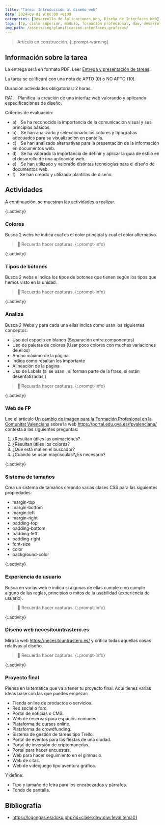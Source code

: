 ```yaml
---
title: "Tarea: Introducción al diseño web"
date: 2024-09-01 9:00:00 +0100
categories: [Desarrollo de Aplicaciones Web, Diseño de Interfaces Web]
tags: [fp, ciclo superior, modulo, formación profesional, daw, desarrollo de aplicaciones web, diseño de interfaces web, diw]
img_path: /assets/img/planificacion-interfaces-graficas/
---
```


> Artículo en construcción.
{:.prompt-warning}

## Información sobre la tarea

La entrega será en formato PDF. Leer [Entrega y presentación de tareas](/posts/entrega-presentacion-tareas/).

La tarea se calificará con una nota de APTO (0) o NO APTO (10).

Duración actividades obligatorias: 2 horas.

RA1. Planifica la creación de una interfaz web valorando y aplicando especificaciones de diseño.

Criterios de evaluación:

- a) Se ha reconocido la importancia de la comunicación visual y sus principios básicos.
- b) Se han analizado y seleccionado los colores y tipografías adecuados para su visualización en pantalla.
- c) Se han analizado alternativas para la presentación de la información en documentos web.
- d) Se ha valorado la importancia de definir y aplicar la guía de estilo en el desarrollo de una aplicación web.
- e) Se han utilizado y valorado distintas tecnologías para el diseño de documentos web.
- f) Se han creado y utilizado plantillas de diseño.

## Actividades

A continuación, se muestran las actividades a realizar.

{:.activity}
### Colores

Busca 2 webs he indica cual es el color principal y cual el color alternativo.

> 📸 Recuerda hacer capturas.
{:.prompt-info}

{:.activity}
### Tipos de botones

Busca 2 webs e indica los tipos de botones que tienen según los tipos que hemos visto en la unidad.

> 📸 Recuerda hacer capturas.
{:.prompt-info}

{:.activity}
### Analiza

Busca 2 Webs y para cada una ellas indica como usan los siguientes conceptos:

- Uso del espacio en blanco (Separación entre componentes)
- Uso de paletas de colores (Usar poco colores con muchas variaciones de ellos)
- Ancho máximo de la página
- Indica como resaltan los importante
- Alineación de la página
- Uso de Labels (si se usan , si forman parte de la frase, si están desenfatizadas,)

> 📸 Recuerda hacer capturas.
{:.prompt-info}

{:.activity}
### Web de FP

Lee el artículo [Un cambio de imagen para la Formación Profesional en la Comunitat Valenciana](https://graffica.info/un-cambio-de-imagen-para-la-formacion-profesional-en-la-comunitat-valenciana/) sobre la web <https://portal.edu.gva.es/fpvalenciana/> contesta a las siguientes preguntas:

1. ¿Resultan útiles las animaciones?
1. ¿Resultan útiles los colores?
1. ¿Que está mal en el buscador?
1. ¿Cuando se usan mayúsculas?¿Es necesario?

{:.activity}
### Sistema de tamaños

Crea un sistema de tamaños creando varias clases CSS para las siguientes propiedades:

- margin-top
- margin-bottom
- margin-left
- margin-right
- padding-top
- padding-bottom
- padding-left
- padding-right
- font-size
- color
- background-color

{:.activity}
### Experiencia de usuario

Busca en varias web e indica si algunas de ellas cumple o no cumple alguno de las reglas, principios o mitos de la usabilidad (experiencia de usuario).

> 📸 Recuerda hacer capturas.
{:.prompt-info}

{:.activity}
### Diseño web necesitountrastero.es

Mira la web <https://necesitountrastero.es/> y critica todas aquellas cosas relativas al diseño.

> 📸 Recuerda hacer capturas.
{:.prompt-info}

{:.activity}
### Proyecto final

Piensa en la temática que va a tener tu proyecto final. Aquí tienes varias ideas base con las que puedes empezar:

- Tienda online de productos o servicios.
- Red social o foro.
- Portal de noticias o CMS.
- Web de reservas para espacios comunes.
- Plataforma de cursos online.
- Plataforma de crowdfunding.
- Sistema de gestión de tareas tipo Trello.
- Portal de eventos para las fiestas de una ciudad.
- Portal de inversión de criptomonedas.
- Portal para hacer encuestas.
- Web para hacer seguimiento en el gimnasio.
- Web de citas.
- Web de videojuego tipo aventura gráfica.

Y define:

- Tipo y tamaño de letra para los encabezados y párrafos.
- Fondo de pantalla.

## Bibliografía

- <https://logongas.es/doku.php?id=clase:daw:diw:1eval:tema01>
